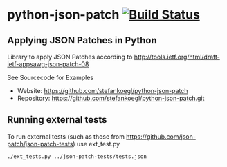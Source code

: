 python-json-patch [![Build Status](https://secure.travis-ci.org/stefankoegl/python-json-patch.png?branch=master)](https://travis-ci.org/stefankoegl/python-json-patch)
=================
Applying JSON Patches in Python
-------------------------------

Library to apply JSON Patches according to
http://tools.ietf.org/html/draft-ietf-appsawg-json-patch-08

See Sourcecode for Examples

* Website: https://github.com/stefankoegl/python-json-patch
* Repository: https://github.com/stefankoegl/python-json-patch.git

Running external tests
----------------------
To run external tests (such as those from https://github.com/json-patch/json-patch-tests) use ext_test.py 

    ./ext_tests.py ../json-patch-tests/tests.json
